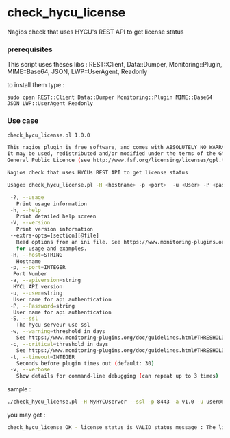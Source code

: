 # check_hycu_license
Nagios check that uses HYCU's REST API to get license status

### prerequisites

This script uses theses libs : 
REST::Client, Data::Dumper, Monitoring::Plugin, MIME::Base64, JSON, LWP::UserAgent, Readonly

to install them type :

```
sudo cpan REST::Client Data::Dumper Monitoring::Plugin MIME::Base64 JSON LWP::UserAgent Readonly
```

### Use case

```bash
check_hycu_license.pl 1.0.0

This nagios plugin is free software, and comes with ABSOLUTELY NO WARRANTY.
It may be used, redistributed and/or modified under the terms of the GNU
General Public Licence (see http://www.fsf.org/licensing/licenses/gpl.txt).

Nagios check that uses HYCUs REST API to get license status

Usage: check_hycu_license.pl -H <hostname> -p <port>  -u <User> -P <password> [-w <threshold> ] [-c <threshold> ]  [-t <timeout>] [-a <apiversion>]

 -?, --usage
   Print usage information
 -h, --help
   Print detailed help screen
 -V, --version
   Print version information
 --extra-opts=[section][@file]
   Read options from an ini file. See https://www.monitoring-plugins.org/doc/extra-opts.html
   for usage and examples.
 -H, --host=STRING
   Hostname
 -p, --port=INTEGER
  Port Number
 -a, --apiversion=string
  HYCU API version
 -u, --user=string
  User name for api authentication
 -P, --Password=string
  User name for api authentication
 -S, --ssl
   The hycu serveur use ssl
 -w, --warning=threshold in days
   See https://www.monitoring-plugins.org/doc/guidelines.html#THRESHOLDFORMAT for the threshold format.
 -c, --critical=threshold in days
   See https://www.monitoring-plugins.org/doc/guidelines.html#THRESHOLDFORMAT for the threshold format.
 -t, --timeout=INTEGER
   Seconds before plugin times out (default: 30)
 -v, --verbose
   Show details for command-line debugging (can repeat up to 3 times)
```

sample :

```bash
./check_hycu_license.pl -H MyHYCUserver --ssl -p 8443 -a v1.0 -u user@domain -P password -c 100: -w 120:
```
you may get :
```bash
check_hycu_license OK - license status is VALID status message : The license is valid. | license_days_left=1641d;120:;100:d
```
